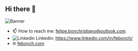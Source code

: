 ## Hi there 👋
![Banner](https://media.licdn.com/dms/image/v2/D4D16AQHy_ioSun_98g/profile-displaybackgroundimage-shrink_350_1400/B4DZk2w.ZTGkAc-/0/1757560432875?e=1762387200&v=beta&t=-SfYB3VsXeQYYogz1MUAQLaHtJv665_0beeW0IZw5Ys)
- 📫 How to reach me: felipe.bonchristiano@outlook.com
- ![Linkedin](https://upload.wikimedia.org/wikipedia/commons/thumb/c/ca/LinkedIn_logo_initials.png/20px-LinkedIn_logo_initials.png) Linkedin: https://www.linkedin.com/in/febonch/
- 🌐 [febonch.com](https://febonch.com/)
